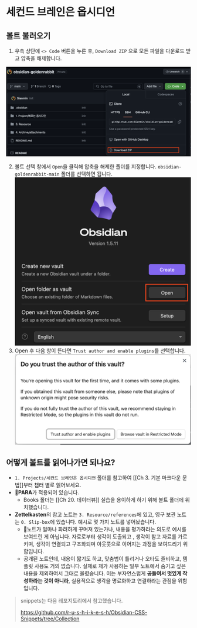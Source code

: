 # 세컨드 브레인은 옵시디언

## 볼트 불러오기

1. 우측 상단에 `<> Code` 버튼을 누른 후, `Download ZIP` 으로 모든 파일을 다운로드 받고 압축을 해제합니다.

![|500](4.%20Archive/attachments/code%20download.png)

2. 볼트 선택 창에서 `Open`을 클릭해 압축을 해제한 폴더를 지정합니다. `obsidian-goldenrabbit-main` 폴더를 선택하면 됩니다.
![|500](4.%20Archive/attachments/vault%20open.png)
3. Open 후 다음 창이 뜬다면 `Trust author and enable plugins`를 선택합니다.
![|500](4.%20Archive/attachments/trustvault.png)
## 어떻게 볼트를 읽어나가면 되나요?
- `1. Projects/세컨드 브레인은 옵시디언` 폴더를 참고하여 [[Ch 3. 기본 마크다운 문법]]부터 챕터 별로 읽어보세요.
- **PARA**가 적용되어 있습니다.
	- Books 폴더는 [[Ch 20. 데이터뷰]] 실습을 용이하게 하기 위해 볼트 폴더에 위치했습니다.
- **Zettelkasten**의 참고 노트는 `3. Resource/references`에 있고, 영구 보관 노트는 `0. Slip-box`에 있습니다. 예시로 몇 가지 노트를 넣어놨습니다.
	- 노트가 얼마나 화려하게 꾸며져 있는가나, 내용을 평가하라는 의도로 예시를 보여드린 게 아닙니다. 자료로부터 생각이 도출되고 , 생각이 참고 자료를 가르키며, 생각이 연결되고 구조화되며 아웃풋으로 이어지는 과정을 보여드리기 위함입니다.
	- 공개된 노트인데, 내용이 짧기도 하고, 맞춤법이 틀리거나 오타도 즐비하고, 템플릿 사용도 거의 없습니다. 실제로 제가 사용하는 일부 노트에서 숨기고 싶은 내용을 제외하여서 그대로 올렸습니다. 이는 부자연스럽게 **공들여서 멋있게 작성하라는 것이 아니라**, 실용적으로 생각을 명료화하고 연결하라는 관점을 위함입니다.

> snippets는 다음 레포지토리에서 참고했습니다.
> 
> https://github.com/r-u-s-h-i-k-e-s-h/Obsidian-CSS-Snippets/tree/Collection